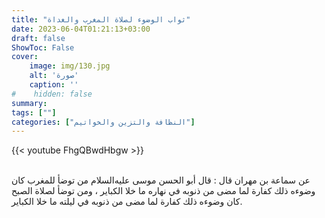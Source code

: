 ```yaml
---
title: "ثواب الوضوء لصلاة المغرب والغداة"
date: 2023-06-04T01:21:13+03:00
draft: false
ShowToc: False
cover:
    image: img/130.jpg
    alt: 'صورة'
    caption: ''
#    hidden: false
summary: 
tags: [""]
categories: ["النظافة والتزين والخواتيم"]
---
```

{{< youtube FhgQBwdHbgw >}}  
 <br>

عن سماعة بن مهران قال :
قال أبو الحسن موسى عليه‌السلام من توضأ للمغرب كان وضوءه ذلك كفارة لما
مضى من ذنوبه في نهاره ما خلا الكباير ، ومن توضأ لصلاة الصبح
كان وضوءه ذلك كفارة لما مضى من ذنوبه في ليلته ما خلا الكباير.

